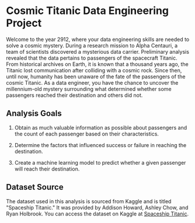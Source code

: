 # Cosmic Titanic Data Engineering Project

Welcome to the year 2912, where your data engineering skills are needed to solve a cosmic mystery. During a research mission to Alpha Centauri, a team of scientists discovered a mysterious data carrier. Preliminary analysis revealed that the data pertains to passengers of the spacecraft Titanic. From historical archives on Earth, it is known that a thousand years ago, the Titanic lost communication after colliding with a cosmic rock. Since then, until now, humanity has been unaware of the fate of the passengers of the cosmic Titanic. As a data engineer, you have the chance to uncover the millennium-old mystery surrounding what determined whether some passengers reached their destination and others did not.

## Analysis Goals

1. Obtain as much valuable information as possible about passengers and the count of each passenger based on their characteristics.

2. Determine the factors that influenced success or failure in reaching the destination.

3. Create a machine learning model to predict whether a given passenger will reach their destination.

## Dataset Source

The dataset used in this analysis is sourced from Kaggle and is titled "Spaceship Titanic." It was provided by Addison Howard, Ashley Chow, and Ryan Holbrook. You can access the dataset on Kaggle at [Spaceship Titanic](https://kaggle.com/competitions/spaceship-titanic).
